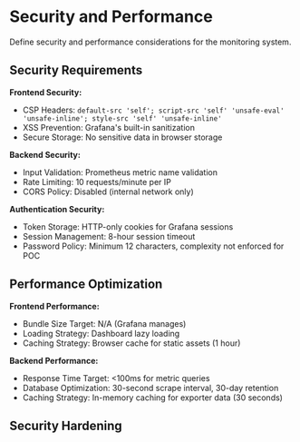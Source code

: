 # Security and Performance

Define security and performance considerations for the monitoring system.

## Security Requirements

**Frontend Security:**
- CSP Headers: `default-src 'self'; script-src 'self' 'unsafe-eval' 'unsafe-inline'; style-src 'self' 'unsafe-inline'`
- XSS Prevention: Grafana's built-in sanitization
- Secure Storage: No sensitive data in browser storage

**Backend Security:**
- Input Validation: Prometheus metric name validation
- Rate Limiting: 10 requests/minute per IP
- CORS Policy: Disabled (internal network only)

**Authentication Security:**
- Token Storage: HTTP-only cookies for Grafana sessions
- Session Management: 8-hour session timeout
- Password Policy: Minimum 12 characters, complexity not enforced for POC

## Performance Optimization

**Frontend Performance:**
- Bundle Size Target: N/A (Grafana manages)
- Loading Strategy: Dashboard lazy loading
- Caching Strategy: Browser cache for static assets (1 hour)

**Backend Performance:**
- Response Time Target: <100ms for metric queries
- Database Optimization: 30-second scrape interval, 30-day retention
- Caching Strategy: In-memory caching for exporter data (30 seconds)

## Security Hardening

```yaml